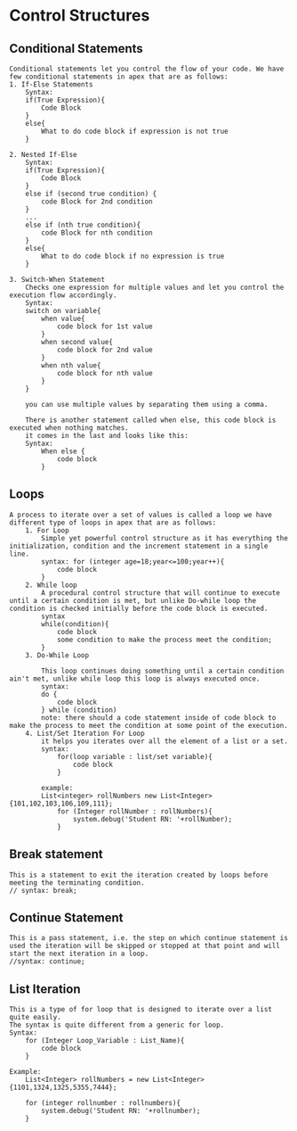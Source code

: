 # Control Structures

## Conditional Statements

    Conditional statements let you control the flow of your code. We have few conditional statements in apex that are as follows:
    1. If-Else Statements
        Syntax:
        if(True Expression){
            Code Block
        }
        else{
            What to do code block if expression is not true
        }
    
    2. Nested If-Else
        Syntax:
        if(True Expression){
            Code Block
        }
        else if (second true condition) {
            code Block for 2nd condition
        }
        ...
        else if (nth true condition){
            code Block for nth condition
        }
        else{
            What to do code block if no expression is true
        }

    3. Switch-When Statement
        Checks one expression for multiple values and let you control the execution flow accordingly.
        Syntax:
        switch on variable{
            when value{
                code block for 1st value
            }
            when second value{
                code block for 2nd value
            }
            when nth value{
                code block for nth value
            }
        }

        you can use multiple values by separating them using a comma.

        There is another statement called when else, this code block is executed when nothing matches.
        it comes in the last and looks like this:
        Syntax:
            When else {
                code block
            }

## Loops

    A process to iterate over a set of values is called a loop we have different type of loops in apex that are as follows:
        1. For Loop
            Simple yet powerful control structure as it has everything the initialization, condition and the increment statement in a single line.
            syntax: for (integer age=18;year<=100;year++){
                code block
            }
        2. While loop
            A procedural control structure that will continue to execute until a certain condition is met, but unlike Do-while loop the condition is checked initially before the code block is executed.
            syntax
            while(condition){
                code block
                some condition to make the process meet the condition;
            }
        3. Do-While Loop

            This loop continues doing something until a certain condition ain't met, unlike while loop this loop is always executed once.
            syntax:
            do {
                code block
            } while (condition)
            note: there should a code statement inside of code block to make the process to meet the condition at some point of the execution.
        4. List/Set Iteration For Loop
            it helps you iterates over all the element of a list or a set.
            syntax:
                for(loop variable : list/set variable){
                    code block
                }

            example:
            List<integer> rollNumbers new List<Integer>{101,102,103,106,109,111};
                for (Integer rollNumber : rollNumbers){
                    system.debug('Student RN: '+rollNumber);
                }

## Break statement

    This is a statement to exit the iteration created by loops before meeting the terminating condition.
    // syntax: break;

## Continue Statement

    This is a pass statement, i.e. the step on which continue statement is used the iteration will be skipped or stopped at that point and will start the next iteration in a loop.
    //syntax: continue;

## List Iteration

    This is a type of for loop that is designed to iterate over a list quite easily.
    The syntax is quite different from a generic for loop.
    Syntax:
        for (Integer Loop_Variable : List_Name){
            code block
        }

    Example:
        List<Integer> rollNumbers = new List<Integer>{1101,1324,1325,5355,7444};

        for (integer rollnumber : rollnumbers){
            system.debug('Student RN: '+rollnumber);
        }

    